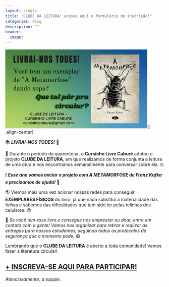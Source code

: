 ```yaml
---
layout: single
title: "CLUBE DA LEITURA: acesse aqui o formulário de inscrição!"
categories: blog
description: ""
header:
  image:
---
```


![image-center](/assets/img/club.png){: .align-center}

📚 _**LIVRAI-NOS TODES!**_ 📖


🦉 Durante o período da quarentena, o **Cursinho Livre Caburé** adotou o projeto **CLUBE DA LEITURA**, em que realizamos de forma conjunta a leitura de uma obra e nos encontramos semanalmente para conversar sobre ela. 🤓

❗ _**Esse ano vamos iniciar o projeto com A METAMORFOSE de Franz Kafka e precisamos de ajuda!**_ 🐣

🌎 Viemos mais uma vez acionar nossas redes para conseguir **EXEMPLARES FÍSICOS** do livro, já que nada substitui a materialidade das folhas e sabemos das dificuldades que tem sido ler pelas telinhas dos celulares. 😕

📩 _Se você tem esse livro e consegue nos emprestar ou doar, entre em contato com a gente! Vamos nos organizar para retirar e realizar as entregas para nossos estudantes, seguindo todos os protocolos de segurança que o momento pede._ 😷

Lembrando que o **CLUBE DA LEITURA** é aberto a toda comunidade! Vamos fazer a literatura circular! 

<H2><A HREF="https://bit.ly/3uzLAtb" TARGET="_BLANK"><B>+ INSCREVA-SE AQUI PARA PARTICIPAR!</B></A></H2>

_Atenciosamente, a equipe._